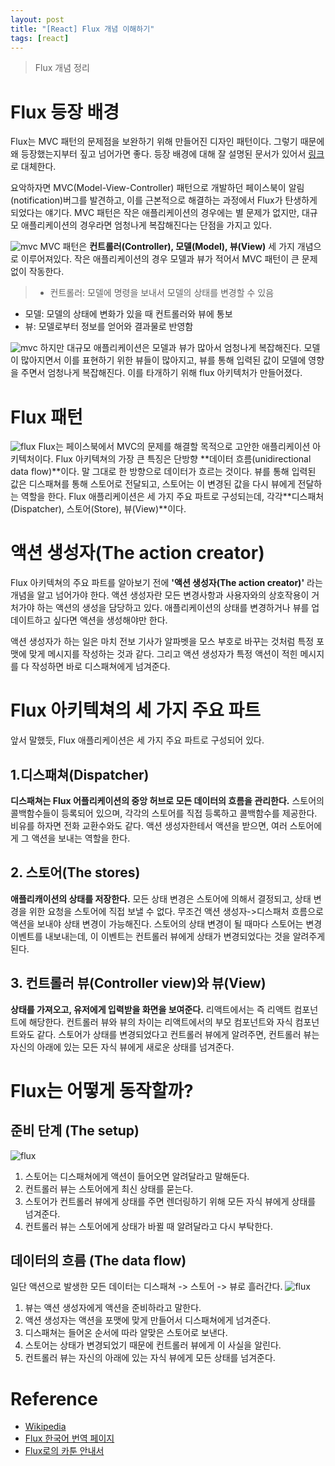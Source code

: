 ```yaml
---
layout: post
title: "[React] Flux 개념 이해하기"
tags: [react]
---
```

> Flux 개념 정리

# Flux 등장 배경
Flux는 MVC 패턴의 문제점을 보완하기 위해 만들어진 디자인 패턴이다. 그렇기 때문에 왜 등장했는지부터 짚고 넘어가면 좋다. 등장 배경에 대해 잘 설명된 문서가 있어서 [링크](https://bestalign.github.io/2015/10/06/cartoon-guide-to-flux/)로 대체한다.

요악하자면 MVC(Model-View-Controller) 패턴으로 개발하던 페이스북이 알림(notification)버그를 발견하고, 이를 근본적으로 해결하는 과정에서 Flux가 탄생하게 되었다는 얘기다. MVC 패턴은 작은 애플리케이션의 경우에는 별 문제가 없지만, 대규모 애플리케이션의 경우라면 엄청나게 복잡해진다는 단점을 가지고 있다.

![mvc]({{site.url}}/assets/images/react-flux/flux-mvc-1.png)
MVC 패턴은  **컨트롤러(Controller), 모델(Model), 뷰(View)** 세 가지 개념으로 이루어져있다. 작은 애플리케이션의 경우 모델과 뷰가 적어서 MVC 패턴이 큰 문제없이 작동한다.
> * 컨트롤러: 모델에 명령을 보내서 모델의 상태를 변경할 수 있음
* 모델: 모델의 상태에 변화가 있을 때 컨트롤러와 뷰에 통보
* 뷰: 모델로부터 정보를 얻어와 결과물로 반영함

![mvc]({{site.url}}/assets/images/react-flux/flux-mvc-2.png)
하지만 대규모 애플리케이션은 모델과 뷰가 많아서 엄청나게 복잡해진다. 모델이 많아지면서 이를 표현하기 위한 뷰들이 많아지고, 뷰를 통해 입력된 값이 모델에 영향을 주면서 엄청나게 복잡해진다. 이를 타개하기 위해 flux 아키텍처가 만들어졌다. 

# Flux 패턴
![flux]({{site.url}}/assets/images/react-flux/flux-1.png)
Flux는 페이스북에서 MVC의 문제를 해결할 목적으로 고안한 애플리케이션 아키텍처이다. Flux 아키텍쳐의 가장 큰 특징은 단방향 **데이터 흐름(unidirectional data flow)**이다. 말 그대로 한 방향으로 데이터가 흐르는 것이다. 뷰를 통해 입력된 값은 디스패쳐를 통해 스토어로 전달되고, 스토어는 이 변경된 값을 다시 뷰에게 전달하는 역할을 한다. Flux 애플리케이션은 세 가지 주요 파트로 구성되는데, 각각 ​**디스패처(Dispatcher), 스토어(Store), 뷰(View)**이다.

# 액션 생성자(The action creator)
Flux 아키텍쳐의 주요 파트를 알아보기 전에 **'액션 생성자(The action creator)'** 라는 개념을 알고 넘어가야 한다. 액션 생성자란 모든 변경사항과 사용자와의 상호작용이 거처가야 하는 액션의 생성을 담당하고 있다. 애플리케이션의 상태를 변경하거나 뷰를 업데이트하고 싶다면 액션을 생성해야만 한다.

액션 생성자가 하는 일은 마치 전보 기사가 알파벳을 모스 부호로 바꾸는 것처럼 특정 포맷에 맞게 메시지를 작성하는 것과 같다. 그리고 액션 생성자가 특정 액션이 적힌 메시지를 다 작성하면 바로 디스패쳐에게 넘겨준다.

# Flux 아키텍쳐의 세 가지 주요 파트
앞서 말했듯, Flux 애플리케이션은 세 가지 주요 파트로 구성되어 있다.

## 1.디스패쳐(Dispatcher)
**디스패쳐는 Flux 어플리케이션의 중앙 허브로 모든 데이터의 흐름을 관리한다.** 스토어의 콜백함수들이 등록되어 있으며, 각각의 스토어를 직접 등록하고 콜백함수를 제공한다. 비유를 하자면 전화 교환수와도 같다. 액션 생성자한테서 액션을 받으면, 여러 스토어에게 그 액션을 보내는 역할을 한다.

## 2. 스토어(The stores)
**애플리캐이션의 상태를 저장한다.** 모든 상태 변경은 스토어에 의해서 결정되고, 상태 변경을 위한 요청을 스토어에 직접 보낼 수 없다. 무조건 액션 생성자->디스패처 흐름으로 액션을 보내야 상태 변경이 가능해진다. 스토어의 상태 변경이 될 때마다 스토어는 변경 이벤트를 내보내는데, 이 이벤트는 컨트롤러 뷰에게 상태가 변경되었다는 것을 알려주게 된다.

## 3. 컨트롤러 뷰(Controller view)와 뷰(View)
**상태를 가져오고, 유저에게 입력받을 화면을 보여준다.** 리액트에서는 즉 리액트 컴포넌트에 해당한다. 컨트롤러 뷰와 뷰의 차이는 리액트에서의 부모 컴포넌트와 자식 컴포넌트와도 같다. 스토어가 상태를 변경되었다고 컨트롤러 뷰에게 알려주면, 컨트롤러 뷰는 자신의 아래에 있는 모든 자식 뷰에게 새로운 상태를 넘겨준다.

# Flux는 어떻게 동작할까?

## 준비 단계 (The setup)
![flux]({{site.url}}/assets/images/react-flux/flux-2.png)
1. 스토어는 디스패쳐에게 액션이 들어오면 알려달라고 말해둔다.
2. 컨트롤러 뷰는 스토어에게 최신 상태를 묻는다.
3. 스토어가 컨트롤러 뷰에게 상태를 주면 렌더링하기 위해 모든 자식 뷰에게 상태를 넘겨준다.
4. 컨트롤러 뷰는 스토어에게 상태가 바뀔 때 알려달라고 다시 부탁한다.

## 데이터의 흐름 (The data flow)
일단 액션으로 발생한 모든 데이터는 디스패쳐 -> 스토어 -> 뷰로 흘러간다.
![flux]({{site.url}}/assets/images/react-flux/flux-3.png)
1. 뷰는 액션 생성자에게 액션을 준비하라고 말한다.
2. 액션 생성자는 액션을 포맷에 맞게 만들어서 디스패쳐에게 넘겨준다.
3. 디스패쳐는 들어온 순서에 따라 알맞은 스토어로 보낸다.
4. 스토어는 상태가 변경되었기 때문에 컨트롤러 뷰에게 이 사실을 알린다.
5. 컨트롤러 뷰는 자신의 아래에 있는 자식 뷰에게 모든 상태를 넘겨준다.

# Reference
* [Wikipedia](https://ko.wikipedia.org/wiki/%EB%AA%A8%EB%8D%B8-%EB%B7%B0-%EC%BB%A8%ED%8A%B8%EB%A1%A4%EB%9F%AC)
* [Flux 한국어 번역 페이지](http://haruair.github.io/flux/)
* [Flux로의 카툰 안내서](https://bestalign.github.io/2015/10/06/cartoon-guide-to-flux/)